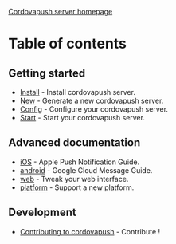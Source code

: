 [Cordovapush server homepage](https://github.com/smile-mobile/cordovapush-server/tree/master)

# Table of contents

## Getting started

* [Install](https://github.com/smile-mobile/cordovapush-server/blob/master/docs/install.md#install) - Install cordovapush server.
* [New](https://github.com/smile-mobile/cordovapush-server/blob/master/docs/new.md#new) - Generate a new cordovapush server.
* [Config](https://github.com/smile-mobile/cordovapush-server/blob/master/docs/config.md#config) - Configure your cordovapush server.
* [Start](https://github.com/smile-mobile/cordovapush-server/blob/master/docs/start.md#start) - Start your cordovapush server.

## Advanced documentation

* [iOS](https://github.com/smile-mobile/cordovapush-server/blob/master/docs/ios.md#ios) - Apple Push Notification Guide.
* [android](https://github.com/smile-mobile/cordovapush-server/blob/master/docs/android.md#android) - Google Cloud Message Guide.
* [web](https://github.com/smile-mobile/cordovapush-server/blob/master/docs/web.md#web) - Tweak your web interface.
* [platform](https://github.com/smile-mobile/cordovapush-server/blob/master/docs/platform.md#platform) - Support a new platform.

## Development

* [Contributing to cordovapush](https://github.com/smile-mobile/cordovapush-server/blob/master/docs/contribute.md#contribute) - Contribute !